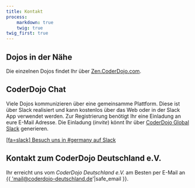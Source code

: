 ```yaml
---
title: Kontakt
process:
    markdown: true
    twig: true
twig_first: true
---
```


## Dojos in der Nähe

Die einzelnen Dojos findet Ihr über [Zen.CoderDojo.com](https://zen.coderdojo.com/).

## CoderDojo Chat

Viele Dojos kommunizieren über eine gemeinsamme Plattform. Diese ist über Slack realisiert und kann kostenlos über das Web oder in der Slack App verwendet werden. Zur Registrierung benötigt Ihr eine Einladung an eure E-Mail Adresse. Die Einladung (*invite*) könnt Ihr über [CoderDojo Global Slack](https://coderdojo.com/coderdojo-global-slack/) generieren. 

[[fa=slack] Besuch uns in #germany auf Slack](https://coderdojoglobal.slack.com/messages/C0KPJNS69?classes=action,cd-green)  

## Kontakt zum CoderDojo Deutschland e.V.

Ihr erreicht uns vom _CoderDojo Deutschland e.V._ am Besten per E-Mail an <a href="mailto:{{ 'mail@coderdojo-deutschland.de'|safe_email }}">{{ 'mail@coderdojo-deutschland.de'|safe_email }}</a>.
